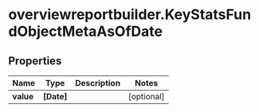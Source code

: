 # overviewreportbuilder.KeyStatsFundObjectMetaAsOfDate

## Properties

Name | Type | Description | Notes
------------ | ------------- | ------------- | -------------
**value** | **[Date]** |  | [optional] 


